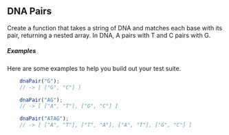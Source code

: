 ## DNA Pairs

Create a function that takes a string of DNA and matches each base with its pair, returning a nested array. In DNA, A pairs with T and C pairs with G.


##### Examples

Here are some examples to help you build out your test suite.


```javascript
    dnaPair("G");
    // -> [ ["G", "C"] ]
```

```javascript
    dnaPair("AG");
    // -> [ ["A", "T"], ["G", "C"] ]
```

```javascript
    dnaPair("ATAG");
    // -> [ ["A", "T"], ["T", "A"], ["A", "T"], ["G", "C"] ]
```

